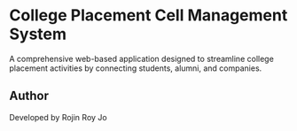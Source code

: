 # College Placement Cell Management System

A comprehensive web-based application designed to streamline college placement activities by connecting students, alumni, and companies.

## Author

Developed by Rojin Roy Jo
